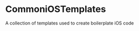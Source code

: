 CommoniOSTemplates
==================

A collection of templates used to create boilerplate iOS code